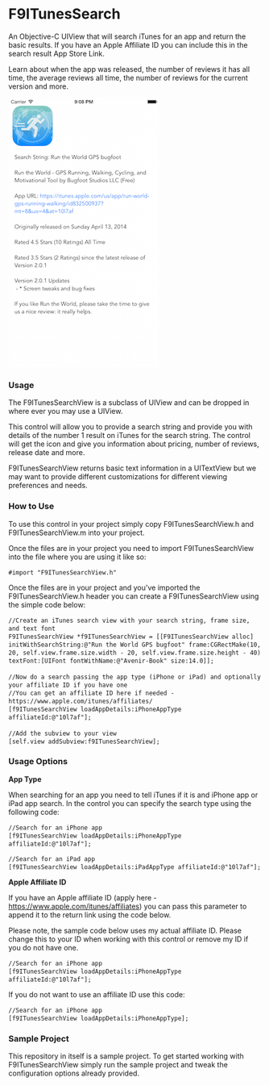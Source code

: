 F9ITunesSearch
==============

An Objective-C UIView that will search iTunes for an app and return the basic results. If you have an Apple Affiliate ID you can include this in the search result App Store Link.

Learn about when the app was released, the number of reviews it has all time, the average reviews all time, the number of reviews for the current version and more.

![Demo Image](https://raw.githubusercontent.com/front9tech/F9ITunesSearch/master/F9ITunesSearch/F9ITunesSearch%20Screenshot.png)

### Usage

The F9ITunesSearchView is a subclass of UIView and can be dropped in where ever you may use a UIView.  

This control will allow you to provide a search string and provide you with details of the number 1 result on iTunes for the search string.  The control will get the icon and give you information about pricing, number of reviews, release date and more.

F9ITunesSearchView returns basic text information in a UITextView but we may want to provide different customizations for different viewing preferences and needs.

### How to Use
To use this control in your project simply copy F9ITunesSearchView.h and F9ITunesSearchView.m into your project.  

Once the files are in your project you need to import F9ITunesSearchView into the file where you are using it like so:
```
#import "F9ITunesSearchView.h"
```

Once the files are in your project and you've imported the F9ITunesSearchView.h header you can create a F9ITunesSearchView using the simple code below:
```
//Create an iTunes search view with your search string, frame size, and text font
F9ITunesSearchView *f9ITunesSearchView = [[F9ITunesSearchView alloc] initWithSearchString:@"Run the World GPS bugfoot" frame:CGRectMake(10, 20, self.view.frame.size.width - 20, self.view.frame.size.height - 40) textFont:[UIFont fontWithName:@"Avenir-Book" size:14.0]];

//Now do a search passing the app type (iPhone or iPad) and optionally your affiliate ID if you have one
//You can get an affiliate ID here if needed - https://www.apple.com/itunes/affiliates/
[f9ITunesSearchView loadAppDetails:iPhoneAppType affiliateId:@"10l7af"];

//Add the subview to your view
[self.view addSubview:f9ITunesSearchView];
```

### Usage Options

__App Type__

When searching for an app you need to tell iTunes if it is and iPhone app or iPad app search.  In the control you can specify the search type using the following code:

```
//Search for an iPhone app
[f9ITunesSearchView loadAppDetails:iPhoneAppType affiliateId:@"10l7af"];
```

```
//Search for an iPad app
[f9ITunesSearchView loadAppDetails:iPadAppType affiliateId:@"10l7af"];
```

__Apple Affiliate ID__

If you have an Apple affiliate ID (apply here - https://www.apple.com/itunes/affiliates) you can pass this parameter to append it to the return link using the code below.

Please note, the sample code below uses my actual affiliate ID.  Please change this to your ID when working with this control or remove my ID if you do not have one.

```
//Search for an iPhone app
[f9ITunesSearchView loadAppDetails:iPhoneAppType affiliateId:@"10l7af"];
```

If you do not want to use an affiliate ID use this code:
```
//Search for an iPhone app
[f9ITunesSearchView loadAppDetails:iPhoneAppType];
```

### Sample Project
This repository in itself is a sample project.  To get started working with F9ITunesSearchView simply run the sample project and tweak the configuration options already provided.
